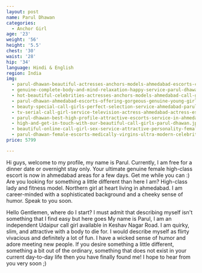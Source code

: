 ```yaml
---
layout: post
name: Parul Dhawan
categories:
  - Anchor Girl
age: '23'
weight: '56'
height: '5.5'
chest: '30'
waist: '28'
hip: '34'
language: Hindi & English
region: India
img:
  - parul-dhawan-beautiful-actresses-anchors-models-ahmedabad-escorts-celebrities.jpg
  - genuine-complete-body-and-mind-relaxation-happy-service-parul-dhawan.jpg
  - hot-beautiful-celebrities-actresses-anchors-models-ahmedabad-call-girl.jpg
  - parul-dhawan-ahmedabad-escorts-offering-gorgeous-genuine-young-girl.jpg
  - beauty-special-call-girls-perfect-selection-service-ahmedabad-parul-dhawan.jpg
  - tv-serial-call-girl-service-television-actress-ahmedabad-actress-escorts.jpg
  - parul-dhawan-best-high-profile-attractive-escorts-service-in-ahmedabad.jpg
  - high-and-get-in-touch-with-our-beautiful-call-girls-parul-dhawan.jpg
  - beautiful-online-call-girl-sex-service-attractive-personality-female-escort.jpg
  - parul-dhawan-female-escorts-medically-virgins-ultra-modern-celebrities.jpg
price: 5799

---
```



Hi guys, welcome to my profile, my name is Parul. Currently, I am free for a dinner date or overnight stay only. Your ultimate genuine female high-class escort is now in ahmedabad areas for a few days. Get me while you can :) Are you looking for something a little different than here I am? High-class lady and fitness model. Northern girl at heart living in ahmedabad. I am career-minded with a sophisticated background and a cheeky sense of humor. Speak to you soon.

Hello Gentlemen, where do I start? I must admit that describing myself isn't something that I find easy but here goes My name is Parul, I am an independent Udaipur call girl available in Keshav Nagar Road. I am quirky, slim, and attractive with a body to die for. I would describe myself as flirty vivacious and definitely a lot of fun. I have a wicked sense of humor and adore meeting new people. If you desire something a little different, something a bit out of the ordinary, something that does not exist in your current day-to-day life then you have finally found me! I hope to hear from you very soon ;)
